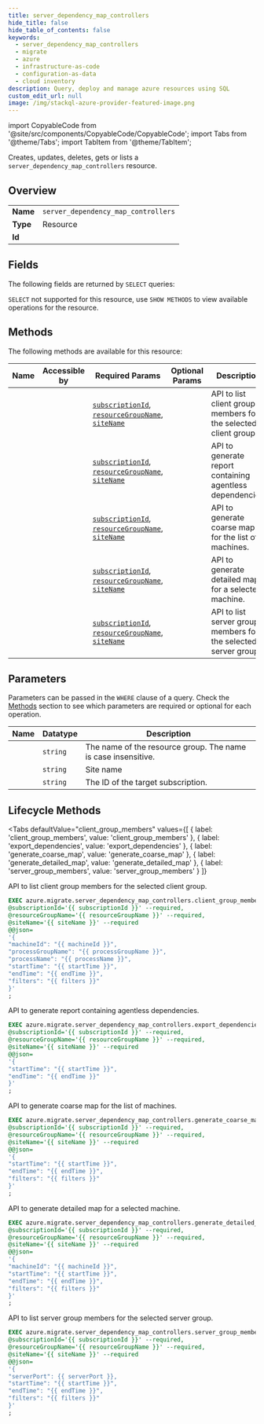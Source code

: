 ```yaml
--- 
title: server_dependency_map_controllers
hide_title: false
hide_table_of_contents: false
keywords:
  - server_dependency_map_controllers
  - migrate
  - azure
  - infrastructure-as-code
  - configuration-as-data
  - cloud inventory
description: Query, deploy and manage azure resources using SQL
custom_edit_url: null
image: /img/stackql-azure-provider-featured-image.png
---
```


import CopyableCode from '@site/src/components/CopyableCode/CopyableCode';
import Tabs from '@theme/Tabs';
import TabItem from '@theme/TabItem';

Creates, updates, deletes, gets or lists a <code>server_dependency_map_controllers</code> resource.

## Overview
<table><tbody>
<tr><td><b>Name</b></td><td><code>server_dependency_map_controllers</code></td></tr>
<tr><td><b>Type</b></td><td>Resource</td></tr>
<tr><td><b>Id</b></td><td><CopyableCode code="azure.migrate.server_dependency_map_controllers" /></td></tr>
</tbody></table>

## Fields

The following fields are returned by `SELECT` queries:

`SELECT` not supported for this resource, use `SHOW METHODS` to view available operations for the resource.


## Methods

The following methods are available for this resource:

<table>
<thead>
    <tr>
    <th>Name</th>
    <th>Accessible by</th>
    <th>Required Params</th>
    <th>Optional Params</th>
    <th>Description</th>
    </tr>
</thead>
<tbody>
<tr>
    <td><a href="#client_group_members"><CopyableCode code="client_group_members" /></a></td>
    <td><CopyableCode code="exec" /></td>
    <td><a href="#parameter-subscriptionId"><code>subscriptionId</code></a>, <a href="#parameter-resourceGroupName"><code>resourceGroupName</code></a>, <a href="#parameter-siteName"><code>siteName</code></a></td>
    <td></td>
    <td>API to list client group members for the selected client group.</td>
</tr>
<tr>
    <td><a href="#export_dependencies"><CopyableCode code="export_dependencies" /></a></td>
    <td><CopyableCode code="exec" /></td>
    <td><a href="#parameter-subscriptionId"><code>subscriptionId</code></a>, <a href="#parameter-resourceGroupName"><code>resourceGroupName</code></a>, <a href="#parameter-siteName"><code>siteName</code></a></td>
    <td></td>
    <td>API to generate report containing agentless dependencies.</td>
</tr>
<tr>
    <td><a href="#generate_coarse_map"><CopyableCode code="generate_coarse_map" /></a></td>
    <td><CopyableCode code="exec" /></td>
    <td><a href="#parameter-subscriptionId"><code>subscriptionId</code></a>, <a href="#parameter-resourceGroupName"><code>resourceGroupName</code></a>, <a href="#parameter-siteName"><code>siteName</code></a></td>
    <td></td>
    <td>API to generate coarse map for the list of machines.</td>
</tr>
<tr>
    <td><a href="#generate_detailed_map"><CopyableCode code="generate_detailed_map" /></a></td>
    <td><CopyableCode code="exec" /></td>
    <td><a href="#parameter-subscriptionId"><code>subscriptionId</code></a>, <a href="#parameter-resourceGroupName"><code>resourceGroupName</code></a>, <a href="#parameter-siteName"><code>siteName</code></a></td>
    <td></td>
    <td>API to generate detailed map for a selected machine.</td>
</tr>
<tr>
    <td><a href="#server_group_members"><CopyableCode code="server_group_members" /></a></td>
    <td><CopyableCode code="exec" /></td>
    <td><a href="#parameter-subscriptionId"><code>subscriptionId</code></a>, <a href="#parameter-resourceGroupName"><code>resourceGroupName</code></a>, <a href="#parameter-siteName"><code>siteName</code></a></td>
    <td></td>
    <td>API to list server group members for the selected server group.</td>
</tr>
</tbody>
</table>

## Parameters

Parameters can be passed in the `WHERE` clause of a query. Check the [Methods](#methods) section to see which parameters are required or optional for each operation.

<table>
<thead>
    <tr>
    <th>Name</th>
    <th>Datatype</th>
    <th>Description</th>
    </tr>
</thead>
<tbody>
<tr id="parameter-resourceGroupName">
    <td><CopyableCode code="resourceGroupName" /></td>
    <td><code>string</code></td>
    <td>The name of the resource group. The name is case insensitive.</td>
</tr>
<tr id="parameter-siteName">
    <td><CopyableCode code="siteName" /></td>
    <td><code>string</code></td>
    <td>Site name</td>
</tr>
<tr id="parameter-subscriptionId">
    <td><CopyableCode code="subscriptionId" /></td>
    <td><code>string</code></td>
    <td>The ID of the target subscription.</td>
</tr>
</tbody>
</table>

## Lifecycle Methods

<Tabs
    defaultValue="client_group_members"
    values={[
        { label: 'client_group_members', value: 'client_group_members' },
        { label: 'export_dependencies', value: 'export_dependencies' },
        { label: 'generate_coarse_map', value: 'generate_coarse_map' },
        { label: 'generate_detailed_map', value: 'generate_detailed_map' },
        { label: 'server_group_members', value: 'server_group_members' }
    ]}
>
<TabItem value="client_group_members">

API to list client group members for the selected client group.

```sql
EXEC azure.migrate.server_dependency_map_controllers.client_group_members 
@subscriptionId='{{ subscriptionId }}' --required, 
@resourceGroupName='{{ resourceGroupName }}' --required, 
@siteName='{{ siteName }}' --required 
@@json=
'{
"machineId": "{{ machineId }}", 
"processGroupName": "{{ processGroupName }}", 
"processName": "{{ processName }}", 
"startTime": "{{ startTime }}", 
"endTime": "{{ endTime }}", 
"filters": "{{ filters }}"
}'
;
```
</TabItem>
<TabItem value="export_dependencies">

API to generate report containing agentless dependencies.

```sql
EXEC azure.migrate.server_dependency_map_controllers.export_dependencies 
@subscriptionId='{{ subscriptionId }}' --required, 
@resourceGroupName='{{ resourceGroupName }}' --required, 
@siteName='{{ siteName }}' --required 
@@json=
'{
"startTime": "{{ startTime }}", 
"endTime": "{{ endTime }}"
}'
;
```
</TabItem>
<TabItem value="generate_coarse_map">

API to generate coarse map for the list of machines.

```sql
EXEC azure.migrate.server_dependency_map_controllers.generate_coarse_map 
@subscriptionId='{{ subscriptionId }}' --required, 
@resourceGroupName='{{ resourceGroupName }}' --required, 
@siteName='{{ siteName }}' --required 
@@json=
'{
"startTime": "{{ startTime }}", 
"endTime": "{{ endTime }}", 
"filters": "{{ filters }}"
}'
;
```
</TabItem>
<TabItem value="generate_detailed_map">

API to generate detailed map for a selected machine.

```sql
EXEC azure.migrate.server_dependency_map_controllers.generate_detailed_map 
@subscriptionId='{{ subscriptionId }}' --required, 
@resourceGroupName='{{ resourceGroupName }}' --required, 
@siteName='{{ siteName }}' --required 
@@json=
'{
"machineId": "{{ machineId }}", 
"startTime": "{{ startTime }}", 
"endTime": "{{ endTime }}", 
"filters": "{{ filters }}"
}'
;
```
</TabItem>
<TabItem value="server_group_members">

API to list server group members for the selected server group.

```sql
EXEC azure.migrate.server_dependency_map_controllers.server_group_members 
@subscriptionId='{{ subscriptionId }}' --required, 
@resourceGroupName='{{ resourceGroupName }}' --required, 
@siteName='{{ siteName }}' --required 
@@json=
'{
"serverPort": {{ serverPort }}, 
"startTime": "{{ startTime }}", 
"endTime": "{{ endTime }}", 
"filters": "{{ filters }}"
}'
;
```
</TabItem>
</Tabs>
